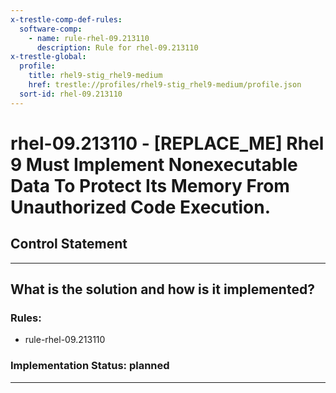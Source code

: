 ```yaml
---
x-trestle-comp-def-rules:
  software-comp:
    - name: rule-rhel-09.213110
      description: Rule for rhel-09.213110
x-trestle-global:
  profile:
    title: rhel9-stig_rhel9-medium
    href: trestle://profiles/rhel9-stig_rhel9-medium/profile.json
  sort-id: rhel-09.213110
---
```


# rhel-09.213110 - \[REPLACE_ME\] Rhel 9 Must Implement Nonexecutable Data To Protect Its Memory From Unauthorized Code Execution.

## Control Statement

______________________________________________________________________

## What is the solution and how is it implemented?

<!-- For implementation status enter one of: implemented, partial, planned, alternative, not-applicable -->

<!-- Note that the list of rules under ### Rules: is read-only and changes will not be captured after assembly to JSON -->

<!-- Add control implementation description here for control: rhel-09.213110 -->

### Rules:

  - rule-rhel-09.213110

### Implementation Status: planned

______________________________________________________________________
